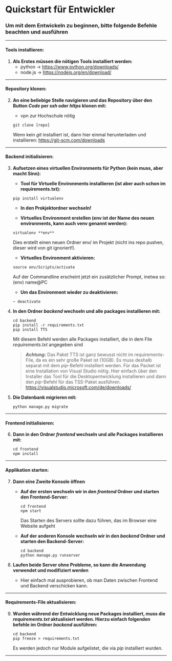 # Quickstart für Entwickler

### Um mit dem Entwickeln zu beginnen, bitte folgende Befehle beachten und ausführen

---
#### Tools installieren:
1. **Als Erstes müssen die nötigen Tools installiert werden:**
   - python -> <https://www.python.org/downloads/>
   - node.js -> <https://nodejs.org/en/download/>
---

#### Repository klonen:
2. **An eine beliebige Stelle navigieren und das Repository über den Button *Code* per *ssh* oder *https* klonen mit:**
   - vpn zur Hochschule nötig

   ````
   git clone [repo]
   ````

   Wenn kein *git* installiert ist, dann hier einmal herunterladen und installieren: <https://git-scm.com/downloads>
---

#### Backend initialisieren:
3. **Aufsetzen eines virtuellen Environments für Python (kein muss, aber macht Sinn):**
   - **Tool für Virtuelle Environments installieren (ist aber auch schon im requirements.txt):**

   ````
   pip install virtualenv
   ````

   - **In den Prokjektordner wechseln!**

   - **Virtuelles Environment erstellen (env ist der Name des neuen environments, kann auch venv genannt werden):**

   ````
   virtualenv **env**
   ````

   Dies erstellt einen neuen Ordner env/ im Projekt (nicht ins repo pushen, dieser wird von git ignoriert!).

   - **Virtuelles Environment aktivieren:**

   ````
   source env/Scripts/activate
   ````

   Auf der Commandline erscheint jetzt ein zusätzlicher Prompt, inetwa so: (env) name@PC

   - **Um das Environment wieder zu deaktivieren:**

   ````
   ~ deactivate
   ````


4. **In den Ordner *backend* wechseln und alle packages installieren mit:**

   ````
   cd backend
   pip install -r requirements.txt
   pip install TTS
   ````

   Mit diesem Befehl werden alle Packages installiert, die in dem File *requirements.txt* angegeben sind

   > **_Achtung:_** Das Paket TTS ist ganz bewusst nicht im requirements-File, da es ein sehr große Paket ist (10GB).
   Es muss deshalb separat mit dem *pip*-Befehl installiert werden. Für das Packet ist eine Installation von
   Visual Studio nötig. Hier einfach über den Installer das Tool für die Desktopentwicklung installieren und dann den
   *pip*-Befehl für das TSS-Paket ausführen.
   https://visualstudio.microsoft.com/de/downloads/

5. **Die Datenbank migrieren mit:**

   ````
   python manage.py migrate
   ````
---

#### Frontend initialisieren:

6. **Dann in den Ordner *frontend* wechseln und alle Packages installieren mit:**

   ````
   cd frontend
   npm install
   ````
---

#### Applikation starten:

7. **Dann eine Zweite Konsole öffnen**
    - **Auf der ersten wechseln wir in den *frontend* Ordner und starten den Frontend-Server:**

      ````
      cd frontend
      npm start
      ````

      Das Starten des Servers sollte dazu führen, das im Browser eine Website aufgeht

    - **Auf der anderen Konsole wechseln wir in den *backend* Ordner und starten den Backend-Server:**

      ````
      cd backend
      python manage.py runserver
      ````


8. **Laufen beide Server ohne Probleme, so kann die Anwendung verwendet und modifiziert werden**
   - Hier einfach mal ausprobieren, ob man Daten zwischen Frontend und Backend verschicken kann.
---

#### Requirements-File aktualisieren:
9. **Wurden während der Entwicklung neue Packages installiert, muss die *requirements.txt* aktualisiert werden.
   Hierzu einfach folgenden befehle im Ordner *backend* ausführen:**

   ````
   cd backend
   pip freeze > requirements.txt
   ````

   Es werden jedoch nur Module aufgelistet, die via *pip* installiert wurden.
---
